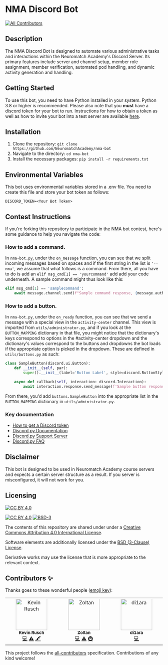 # NMA Discord Bot
<!-- ALL-CONTRIBUTORS-BADGE:START - Do not remove or modify this section -->
[![All Contributors](https://img.shields.io/badge/all_contributors-1-orange.svg?style=flat-square)](#contributors-)
<!-- ALL-CONTRIBUTORS-BADGE:END -->
## Description
The NMA Discord Bot is designed to automate various administrative tasks and interactions within the Neuromatch Academy's Discord Server. Its primary features include server and channel setup, member role assignment, member verification, automated pod handling, and dynamic activity generation and handling.

## Getting Started
To use this bot, you need to have Python installed in your system. Python 3.8 or higher is recommended. Please also note that you **must** have a discord token for your bot to run. Instructions for how to obtain a token as well as how to invite your bot into a test server are available [here](https://www.writebots.com/discord-bot-token/).

## Installation
1. Clone the repository: `git clone https://github.com/NeuromatchAcademy/nma-bot`
2. Navigate to the directory: `cd nma-bot`
3. Install the necessary packages: `pip install -r requirements.txt`

## Environmental Variables
This bot uses environmental variables stored in a .env file. You need to create this file and store your bot token as follows:
```env
DISCORD_TOKEN=<Your Bot Token>
```

## Contest Instructions
If you're forking this repository to participate in the NMA bot contest, here's some guidance to help you navigate the code:

### How to add a command.
In `nma-bot.py`, under the `on_message` function, you can see that we split incoming messages based on spaces and if the first string in the list is `'--nma'`, we assume that what follows is a command. From there, all you have to do is add an `elif msg_cmd[1] == 'yourcommand'` add add your code underneath. A sample command might thus look like this:

```python
elif msg_cmd[1] == 'samplecommand':
    await message.channel.send(f"Sample command response, {message.author}!")
```

### How to add a button.
In `nma-bot.py`, under the `on_ready` function, you can see that we send a message with a special view in the `activity-center` channel. This view is imported from `utils/administrator.py`, and if you look at the `BUTTON_MAPPING` dictionary in that file, you might notice that the dictionary's keys correspond to options in the #activity-center dropdown and the dictionary's values correspond to the buttons and dropdowns the bot loads if the appropriate option is picked in the dropdown. These are defined in `utils/buttons.py` as such:

```python
class SampleButton(discord.ui.Button):
    def __init__(self, par):
        super().__init__(label='Button Label', style=discord.ButtonStyle.green)

    async def callback(self, interaction: discord.Interaction):
        await interaction.response.send_message(f'Sample button response, {interaction.user}!', ephemeral=True)
```

From there, you'd add `buttons.SampleButton` into the appropriate list in the `BUTTON_MAPPING` dictionary in `utils/administrator.py`.

### Key documentation
- [How to get a Discord token](https://www.writebots.com/discord-bot-token/)
- [Discord.py Documentation](https://discordpy.readthedocs.io/en/stable/)
- [Discord.py Support Server](https://discord.gg/r3sSKJJ)
- [Discord.py FAQ](https://discordpy.readthedocs.io/en/stable/faq.html)

## Disclaimer
This bot is designed to be used in Neuromatch Academy course servers and expects a certain server structure as a result. If you server is misconfigured, it will not work for you.

## Licensing

[![CC BY 4.0][cc-by-image]][cc-by]

[![CC BY 4.0][cc-by-shield]][cc-by] [![BSD-3][bsd-3-shield]][bsd-3]

The contents of this repository are shared under under a [Creative Commons Attribution 4.0 International License][cc-by].

Software elements are additionally licensed under the [BSD (3-Clause) License][bsd-3].

Derivative works may use the license that is more appropriate to the relevant context.

[cc-by]: http://creativecommons.org/licenses/by/4.0/
[cc-by-image]: https://i.creativecommons.org/l/by/4.0/88x31.png
[cc-by-shield]: https://img.shields.io/badge/License-CC%20BY%204.0-lightgrey.svg

[bsd-3]: https://opensource.org/licenses/BSD-3-Clause
[bsd-3-shield]: https://camo.githubusercontent.com/9b9ea65d95c9ef878afa1987df65731d47681336/68747470733a2f2f696d672e736869656c64732e696f2f707970692f6c2f736561626f726e2e737667

## Contributors ✨

Thanks goes to these wonderful people ([emoji key](https://allcontributors.org/docs/en/emoji-key)):

<!-- ALL-CONTRIBUTORS-LIST:START - Do not remove or modify this section -->
<!-- prettier-ignore-start -->
<!-- markdownlint-disable -->
<table>
  <tbody>
    <tr>
      <td align="center" valign="top" width="14.28%"><a href="http://www.blueneuron.net"><img src="https://avatars.githubusercontent.com/u/24724403?v=4?s=100" width="100px;" alt="Kevin Rusch"/><br /><sub><b>Kevin Rusch</b></sub></a><br /><a href="https://github.com/NeuromatchAcademy/nma-bot/commits?author=RR-N" title="Code">💻</a> <a href="https://github.com/NeuromatchAcademy/nma-bot/commits?author=RR-N" title="Tests">⚠️</a> <a href="#content-RR-N" title="Content">🖋</a></td>                     
      <td align="center" valign="top" width="14.28%"><a href="https://github.com/iamzoltan"><img src="https://avatars.githubusercontent.com/u/21369773?v=4?s=100" width="100px;" alt="Zoltan"/><br /><sub><b>Zoltan</b></sub></a><br /><a href="https://github.com/NeuromatchAcademy/nma-bot/commits?author=iamzoltan" title="Code">💻</a> <a href="https://github.com/NeuromatchAcademy/nma-bot/commits?author=iamzoltan" title="Tests">⚠️</a> <a href="#infra-iamzoltan" title="Infrastructure (Hosting, Build-Tools, etc)">🚇</a></td>
      <td align="center" valign="top" width="14.28%"><a href="https://github.com/di1ara"><img src="https://avatars.githubusercontent.com/u/98195964?v=4?s=100" width="100px;" alt="di1ara"/><br /><sub><b>di1ara</b></sub></a><br /><a href="https://github.com/NeuromatchAcademy/nma-bot/commits?author=di1ara" title="Code">💻</a></td>
    </tr>
  </tbody>
</table>

<!-- markdownlint-restore -->
<!-- prettier-ignore-end -->

<!-- ALL-CONTRIBUTORS-LIST:END -->

This project follows the [all-contributors](https://github.com/all-contributors/all-contributors) specification. Contributions of any kind welcome!